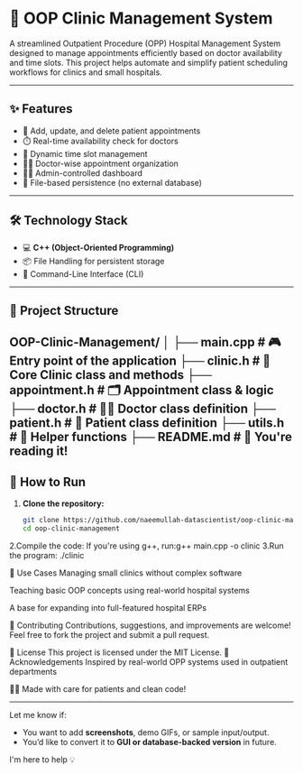 # 🏥 OOP Clinic Management System

A streamlined Outpatient Procedure (OPP) Hospital Management System designed to manage appointments efficiently based on doctor availability and time slots. This project helps automate and simplify patient scheduling workflows for clinics and small hospitals.

---

## ✨ Features

- 🧾 Add, update, and delete patient appointments
- ⏱️ Real-time availability check for doctors
- 📆 Dynamic time slot management
- 👩‍⚕️ Doctor-wise appointment organization
- 🧑‍💼 Admin-controlled dashboard
- 💾 File-based persistence (no external database)

---

## 🛠️ Technology Stack

- 💻 **C++ (Object-Oriented Programming)**
- 📦 File Handling for persistent storage
- 🧮 Command-Line Interface (CLI)

---

## 📁 Project Structure

OOP-Clinic-Management/
│
├── main.cpp # 🎮 Entry point of the application
├── clinic.h # 🏥 Core Clinic class and methods
├── appointment.h # 🗂️ Appointment class & logic
├── doctor.h # 👨‍⚕️ Doctor class definition
├── patient.h # 🧑 Patient class definition
├── utils.h # 🔧 Helper functions
├── README.md # 📘 You're reading it!
---

## 🚀 How to Run

1. **Clone the repository:**
   ```bash
   git clone https://github.com/naeemullah-datascientist/oop-clinic-management.git
   cd oop-clinic-management
2.Compile the code:
              If you're using g++, run:g++ main.cpp -o clinic
3.Run the program:
              ./clinic

📌 Use Cases
Managing small clinics without complex software

Teaching basic OOP concepts using real-world hospital systems

A base for expanding into full-featured hospital ERPs

🤝 Contributing
Contributions, suggestions, and improvements are welcome!
Feel free to fork the project and submit a pull request.

📜 License
This project is licensed under the MIT License.
🙏 Acknowledgements
Inspired by real-world OPP systems used in outpatient departments

👨‍⚕️ Made with care for patients and clean code!

---

Let me know if:
- You want to add **screenshots**, demo GIFs, or sample input/output.
- You’d like to convert it to **GUI or database-backed version** in future.

I'm here to help 💡






